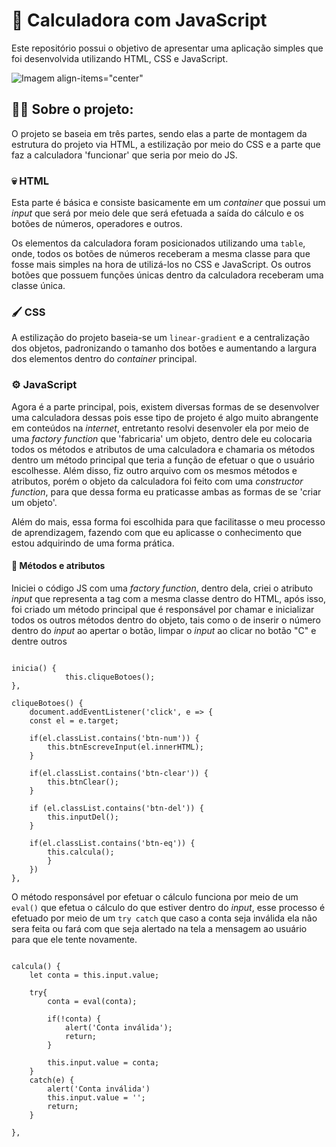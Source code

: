 
# 🧮 Calculadora com JavaScript 
Este repositório possui o objetivo de apresentar uma aplicação simples que foi desenvolvida utilizando HTML, CSS e JavaScript.

![Imagem align-items="center"](https://user-images.githubusercontent.com/82117471/163651927-3fb6c773-59e9-4437-bf0b-91f4cb06966a.PNG)

## 👨‍💻 Sobre o projeto: 

O projeto se baseia em três partes, sendo elas a parte de montagem da estrutura do projeto via HTML, a estilização por meio do CSS e a parte que faz a calculadora 'funcionar' que seria por meio do JS.

### 💀 HTML

Esta parte é básica e consiste basicamente em um *container* que possui um *input* que será por meio dele que será efetuada a saída do cálculo e os botões de números, operadores e outros.

Os elementos da calculadora foram posicionados utilizando uma ```table```, onde, todos os botões de números receberam a mesma classe para que fosse mais simples na hora de utilizá-los no CSS e JavaScript. Os outros botões que possuem funções únicas dentro da calculadora receberam uma classe única.
### 🖌️ CSS

A estilização do projeto baseia-se um ```linear-gradient``` e a centralização dos objetos, padronizando o tamanho dos botões e aumentando a largura dos elementos dentro do *container* principal.

### ⚙️ JavaScript

Agora é a parte principal, pois, existem diversas formas de se desenvolver uma calculadora dessas pois esse tipo de projeto é algo muito abrangente em conteúdos na *internet*, entretanto
resolvi desenvoler ela por meio de uma *factory function* que 'fabricaria' um objeto, dentro dele eu colocaria todos os métodos e atributos de uma calculadora e chamaria os métodos dentro um método principal que
teria a função de efetuar o que o usuário escolhesse. Além disso, fiz outro arquivo com os mesmos métodos e atributos, porém o objeto da calculadora foi feito com uma *constructor function*, para que dessa forma eu praticasse ambas as formas de se 'criar um objeto'.

Além do mais, essa forma foi escolhida para que facilitasse o meu processo de aprendizagem, fazendo com que eu aplicasse
o conhecimento que estou adquirindo de uma forma prática.

#### 📒 Métodos e atributos

Iniciei o código JS com uma *factory function*, dentro dela, criei o atributo *input* que representa a tag com a mesma classe dentro do HTML,
após isso, foi criado um método principal que é responsável por chamar e inicializar todos os outros métodos dentro do objeto, tais como o de inserir o número dentro do *input* ao apertar o botão, limpar o *input* ao clicar no botão "C" e dentre outros

```

inicia() {
            this.cliqueBotoes();
},

cliqueBotoes() {
    document.addEventListener('click', e => {
    const el = e.target;

    if(el.classList.contains('btn-num')) {
        this.btnEscreveInput(el.innerHTML);
    }

    if(el.classList.contains('btn-clear')) {
        this.btnClear();
    }

    if (el.classList.contains('btn-del')) {
        this.inputDel();
    }

    if(el.classList.contains('btn-eq')) {
        this.calcula();
        }
    })
},

```

O método responsável por efetuar o cálculo funciona por meio de um ```eval()``` que efetua o cálculo do que estiver dentro 
do *input*, esse processo é efetuado por meio de um ```try catch``` que caso a conta seja inválida ela não sera feita ou fará com que seja alertado na tela a mensagem ao usuário para que ele tente novamente.

```

calcula() {
    let conta = this.input.value;

    try{
        conta = eval(conta);

        if(!conta) {
            alert('Conta inválida');
            return;
        }

        this.input.value = conta;
    }
    catch(e) {
        alert('Conta inválida')
        this.input.value = '';
        return;
    }

},

```
